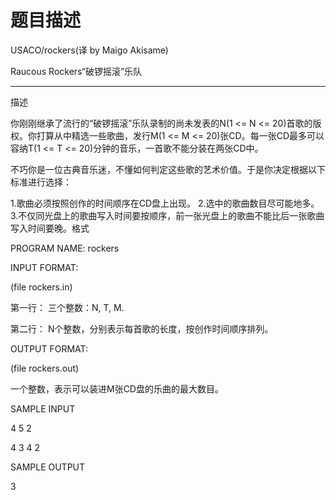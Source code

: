 # 题目描述


USACO/rockers(译 by Maigo Akisame)
<div>
<div>
<p>
Raucous Rockers“破锣摇滚”乐队
</p>
<hr/>
</div>
</div>
<p>
描述
</p>
<p>
你刚刚继承了流行的“破锣摇滚”乐队录制的尚未发表的N(1 &lt;= N &lt;= 20)首歌的版权。你打算从中精选一些歌曲，发行M(1 &lt;= M &lt;= 20)张CD。每一张CD最多可以容纳T(1 &lt;= T &lt;= 20)分钟的音乐，一首歌不能分装在两张CD中。
</p>
<p>
不巧你是一位古典音乐迷，不懂如何判定这些歌的艺术价值。于是你决定根据以下标准进行选择：
</p>
1.歌曲必须按照创作的时间顺序在CD盘上出现。 2.选中的歌曲数目尽可能地多。 3.不仅同光盘上的歌曲写入时间要按顺序，前一张光盘上的歌曲不能比后一张歌曲写入时间要晚。格式
<p>
PROGRAM NAME: rockers
</p>
<p>
INPUT FORMAT:
</p>
<p>
(file rockers.in)
</p>
<p>
第一行： 三个整数：N, T, M.
</p>
<p>
第二行： N个整数，分别表示每首歌的长度，按创作时间顺序排列。
</p>
<p>
OUTPUT FORMAT:
</p>
<p>
(file rockers.out)
</p>
<p>
一个整数，表示可以装进M张CD盘的乐曲的最大数目。
</p>
<p>
SAMPLE INPUT
</p>
<p>
4 5 2
</p>
<p>
4 3 4 2
</p>
<p>
SAMPLE OUTPUT
</p>
<p>
3<!-- NewPP limit report Preprocessor node count: 15/1000000 Post-expand include size: 0/2097152 bytes Template argument size: 0/2097152 bytes Expensive parser function count: 0/100 --><!-- Saved in parser cache with key newnocow:pcache:idhash:859-0!*!*!!zh-cn!*!* and timestamp 20120711023618 -->
</p>
